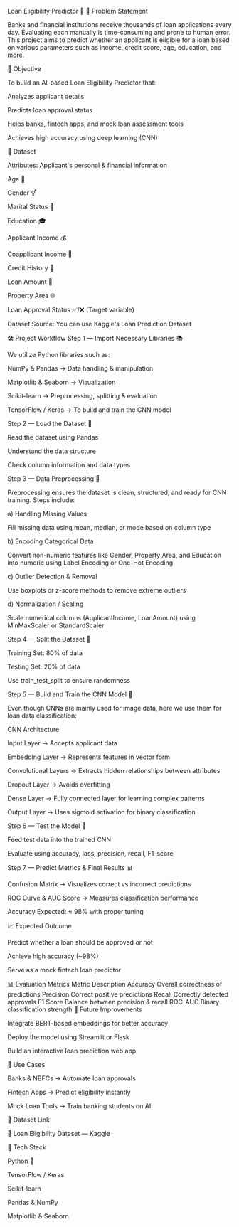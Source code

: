 Loan Eligibility Predictor 🏦
📌 Problem Statement

Banks and financial institutions receive thousands of loan applications every day. Evaluating each manually is time-consuming and prone to human error.
This project aims to predict whether an applicant is eligible for a loan based on various parameters such as income, credit score, age, education, and more.

🎯 Objective

To build an AI-based Loan Eligibility Predictor that:

Analyzes applicant details

Predicts loan approval status

Helps banks, fintech apps, and mock loan assessment tools

Achieves high accuracy using deep learning (CNN)

📂 Dataset

Attributes: Applicant's personal & financial information

Age 🧍

Gender ⚥

Marital Status 💍

Education 🎓

Applicant Income 💰

Coapplicant Income 👥

Credit History 📜

Loan Amount 🏦

Property Area 🌐

Loan Approval Status ✅/❌ (Target variable)

Dataset Source:
You can use Kaggle's Loan Prediction Dataset

🛠️ Project Workflow
Step 1 — Import Necessary Libraries 📚

We utilize Python libraries such as:

NumPy & Pandas → Data handling & manipulation

Matplotlib & Seaborn → Visualization

Scikit-learn → Preprocessing, splitting & evaluation

TensorFlow / Keras → To build and train the CNN model

Step 2 — Load the Dataset 📂

Read the dataset using Pandas

Understand the data structure

Check column information and data types

Step 3 — Data Preprocessing 🧹

Preprocessing ensures the dataset is clean, structured, and ready for CNN training. Steps include:

a) Handling Missing Values

Fill missing data using mean, median, or mode based on column type

b) Encoding Categorical Data

Convert non-numeric features like Gender, Property Area, and Education into numeric using Label Encoding or One-Hot Encoding

c) Outlier Detection & Removal

Use boxplots or z-score methods to remove extreme outliers

d) Normalization / Scaling

Scale numerical columns (ApplicantIncome, LoanAmount) using MinMaxScaler or StandardScaler

Step 4 — Split the Dataset 🔀

Training Set: 80% of data

Testing Set: 20% of data

Use train_test_split to ensure randomness

Step 5 — Build and Train the CNN Model 🧠

Even though CNNs are mainly used for image data, here we use them for loan data classification:

CNN Architecture

Input Layer → Accepts applicant data

Embedding Layer → Represents features in vector form

Convolutional Layers → Extracts hidden relationships between attributes

Dropout Layer → Avoids overfitting

Dense Layer → Fully connected layer for learning complex patterns

Output Layer → Uses sigmoid activation for binary classification

Step 6 — Test the Model 🧪

Feed test data into the trained CNN

Evaluate using accuracy, loss, precision, recall, F1-score

Step 7 — Predict Metrics & Final Results 📊

Confusion Matrix → Visualizes correct vs incorrect predictions

ROC Curve & AUC Score → Measures classification performance

Accuracy Expected: ≈ 98% with proper tuning

📈 Expected Outcome

Predict whether a loan should be approved or not

Achieve high accuracy (~98%)

Serve as a mock fintech loan predictor

📊 Evaluation Metrics
Metric	Description
Accuracy	Overall correctness of predictions
Precision	Correct positive predictions
Recall	Correctly detected approvals
F1 Score	Balance between precision & recall
ROC-AUC	Binary classification strength
🚀 Future Improvements

Integrate BERT-based embeddings for better accuracy

Deploy the model using Streamlit or Flask

Build an interactive loan prediction web app

📌 Use Cases

Banks & NBFCs → Automate loan approvals

Fintech Apps → Predict eligibility instantly

Mock Loan Tools → Train banking students on AI

📎 Dataset Link

🔗 Loan Eligibility Dataset — Kaggle

🧠 Tech Stack

Python 🐍

TensorFlow / Keras

Scikit-learn

Pandas & NumPy

Matplotlib & Seaborn
